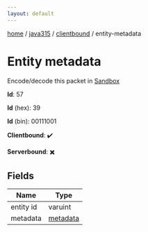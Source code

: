 ```yaml
---
layout: default
---
```


[home](/)  /  [java315](/protocol/java315)  /  [clientbound](/protocol/java315/clientbound)  /  entity-metadata

# Entity metadata

Encode/decode this packet in [Sandbox](../../../sandbox/java315#Clientbound.EntityMetadata)

**Id**: 57

**Id** (hex): 39

**Id** (bin): 00111001

**Clientbound**: ✔️

**Serverbound**: ✖️

## Fields

Name | Type
---|---
entity id | varuint
metadata | [metadata](/protocol/java315/metadata)
